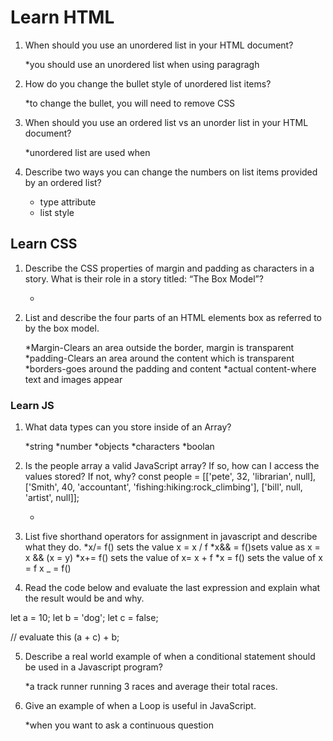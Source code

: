 # Learn HTML
1. When should you use an unordered list in your HTML document?

      *you should use an unordered list when using  paragragh
  
2. How do you change the bullet style of unordered list items?

      *to change the bullet, you will need to remove CSS

3. When should you use an ordered list vs an unorder list in your HTML document?

      *unordered list are used when 

4. Describe two ways you can change the numbers on list items provided by an ordered list?

      * type attribute
      * list style

## Learn CSS

1. Describe the CSS properties of margin and padding as characters in a story. What is their role in a story titled: “The Box Model”?
  
      *

2. List and describe the four parts of an HTML elements box as referred to by the box model.

      *Margin-Clears an area outside the border, margin is transparent
      *padding-Clears an area around the content which is transparent
      *borders-goes around the padding and content
      *actual content-where text and images appear


### Learn JS

1. What data types can you store inside of an Array?

      *string
      *number
      *objects
      *characters
      *boolan

2. Is the people array a valid JavaScript array? If so, how can I access the values stored? If not, why?
   const people = [['pete', 32, 'librarian', null], ['Smith', 40, 'accountant', 'fishing:hiking:rock_climbing'], ['bill', null, 'artist', null]];
      
      *
      

3. List five shorthand operators for assignment in javascript and describe what they do.
        *x/= f() sets the value x = x / f
        *x&& = f()sets value as 	x = x && (x = y)
        *x+= f() sets the value of x= x + f
        *x = f() sets the value of x = f
        x _ = f()
       
     
4. Read the code below and evaluate the last expression and explain what the result would be and why.

  let a = 10;
 let b = 'dog';
 let c = false;

 // evaluate this
 (a + c) + b;
 
 5.  Describe a real world example of when a conditional statement should be used in a Javascript program?

     *a track runner running 3 races and average their  total races.
   
  6. Give an example of when a Loop is useful in JavaScript.

      *when you want to ask a continuous question
 
 
